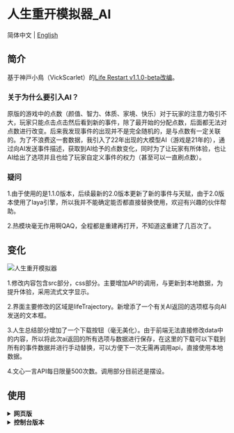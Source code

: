 # 人生重开模拟器_AI

简体中文 | [English](./README-EN.md)

## 简介

基于神戸小鳥（VickScarlet）的[Life Restart v1.1.0-beta改编](https://github.com/VickScarlet/lifeRestart/tree/v1.1.0-beta?tab=readme-ov-file)。
### 关于为什么要引入AI？
原版的游戏中的点数（颜值、智力、体质、家境、快乐）对于玩家的注意力吸引不大，玩家只能点击点击然后看到新的事件，除了最开始的分配点数，后面都无法对点数进行改变。后来我发现事件的出现并不是完全随机的，是与点数有一定关联的。为了不浪费这一套数据，我引入了22年出现的大模型AI（游戏是21年的），通过向AI发送事件描述，获取到AI给予的点数变化，同时为了让玩家有所体验，也让AI给出了选项并且也给了玩家自定义事件的权力（甚至可以一直刷点数）。
### 疑问
1.由于使用的是1.1.0版本，后续最新的2.0版本更新了新的事件与天赋，由于2.0版本使用了laya引擎，所以我并不能确定能否都直接替换使用，欢迎有兴趣的伙伴帮助。

2.热模块毫无作用啊QAQ，全程都是重建再打开，不知道这重建了几百次了。

## 变化
![人生重开模拟器](./人生重开模拟器_AI海报.png)

1.修改内容包含src部分，css部分。主要增加API的调用，与更新到本地数据，为提升体验，采用流式文字显示。

2.界面主要修改的区域是lifeTrajectory。新增添了一个有关AI返回的选项框与向AI发送的文本框。

3.人生总结部分增加了一个下载按钮（毫无美化）。由于前端无法直接修改data中的内容，所以将此次ai返回的所有选项与数据进行保存，在这里的下载可以下载到所有的事件数据并进行手动替换，可以方便下一次无需再调用api，直接使用本地数据。

4.文心一言API每日限量500次数。调用部分目前还是摆设。

## 使用

<details>
<summary><strong>网页版</strong></summary>
<br />

1. 下载项目代码。

```bash
git clone https://github.com/X-2w/lifeRestart_AI.git my-project
cd my-project
```

2. 进入目录安装依赖。

```bash
yarn install
```

或者

```bash
npm install
```

3. 启动本地服务器。

```bash
yarn dev
```

或者

```bash
npm run dev
```

4. 启动完成后会自动打开浏览器访问 [http://localhost:8081/view/index.html](http://localhost:8081/view/index.html)。

</details>

<details>
<summary><strong>控制台版本</strong></summary>
<br />

```bash
node repl
```

</details>

